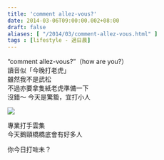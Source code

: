 ```yaml
---
title: 'comment allez-vous?'
date: 2014-03-06T09:00:00.002+08:00
draft: false
aliases: [ "/2014/03/comment-allez-vous.html" ]
tags : [lifestyle - 過日晨]
---
```


“comment allez-vous?”（how are you?）  
讀音似「今晚打老虎」  
雖然我不是武松  
不過亦要拿隻紙老虎準備一下  
沒錯～ 今天是驚蟄，宜打小人  

![](/images/tiger.jpg)

專業打手雲集  
今天鵝頸橋橋底會有好多人  
  
你今日打咗未？
